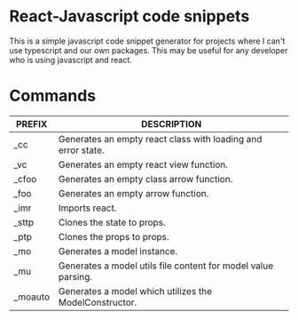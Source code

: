 # React-Javascript code snippets

This is a simple javascript code snippet generator for projects where I can't use typescript and our own packages. This may be useful for any developer who is using javascript and react.

# Commands

| PREFIX   | DESCRIPTION                                                   |
| -------- | ------------------------------------------------------------- |
| \_cc     | Generates an empty react class with loading and error state.  |
| \_vc     | Generates an empty react view function.                       |
| \_cfoo   | Generates an empty class arrow function.                      |
| \_foo    | Generates an empty arrow function.                            |
| \_imr    | Imports react.                                                |
| \_sttp   | Clones the state to props.                                    |
| \_ptp    | Clones the props to props.                                    |
| \_mo     | Generates a model instance.                                   |
| \_mu     | Generates a model utils file content for model value parsing. |
| \_moauto | Generates a model which utilizes the ModelConstructor.        |

#
